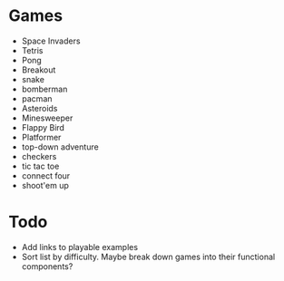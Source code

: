 # Games
- Space Invaders
- Tetris
- Pong
- Breakout
- snake
- bomberman
- pacman
- Asteroids
- Minesweeper
- Flappy Bird
- Platformer
- top-down adventure
- checkers
- tic tac toe
- connect four
- shoot'em up

# Todo
- Add links to playable examples
- Sort list by difficulty. Maybe break down games into their functional components?
